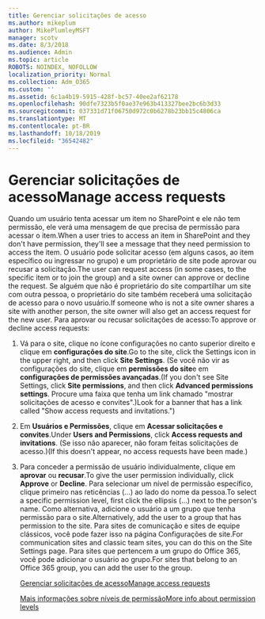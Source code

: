 ```yaml
---
title: Gerenciar solicitações de acesso
ms.author: mikeplum
author: MikePlumleyMSFT
manager: scotv
ms.date: 8/3/2018
ms.audience: Admin
ms.topic: article
ROBOTS: NOINDEX, NOFOLLOW
localization_priority: Normal
ms.collection: Adm_O365
ms.custom: ''
ms.assetid: 6c1a4b19-5915-428f-bc57-40ee2af62178
ms.openlocfilehash: 90dfe7323b5f0ae37e963b413327bee2bc6b3d33
ms.sourcegitcommit: 037331d71f06750d972c0b6278b23bb15c4806ca
ms.translationtype: MT
ms.contentlocale: pt-BR
ms.lasthandoff: 10/18/2019
ms.locfileid: "36542482"
---
```

# <a name="manage-access-requests"></a><span data-ttu-id="0e809-102">Gerenciar solicitações de acesso</span><span class="sxs-lookup"><span data-stu-id="0e809-102">Manage access requests</span></span>

<span data-ttu-id="0e809-103">Quando um usuário tenta acessar um item no SharePoint e ele não tem permissão, ele verá uma mensagem de que precisa de permissão para acessar o item.</span><span class="sxs-lookup"><span data-stu-id="0e809-103">When a user tries to access an item in SharePoint and they don't have permission, they'll see a message that they need permission to access the item.</span></span> <span data-ttu-id="0e809-104">O usuário pode solicitar acesso (em alguns casos, ao item específico ou ingressar no grupo) e um proprietário de site pode aprovar ou recusar a solicitação.</span><span class="sxs-lookup"><span data-stu-id="0e809-104">The user can request access (in some cases, to the specific item or to join the group) and a site owner can approve or decline the request.</span></span> <span data-ttu-id="0e809-105">Se alguém que não é proprietário do site compartilhar um site com outra pessoa, o proprietário do site também receberá uma solicitação de acesso para o novo usuário.</span><span class="sxs-lookup"><span data-stu-id="0e809-105">If someone who is not a site owner shares a site with another person, the site owner will also get an access request for the new user.</span></span> <span data-ttu-id="0e809-106">Para aprovar ou recusar solicitações de acesso:</span><span class="sxs-lookup"><span data-stu-id="0e809-106">To approve or decline access requests:</span></span>
  
1. <span data-ttu-id="0e809-107">Vá para o site, clique no ícone configurações no canto superior direito e clique em **configurações do site**.</span><span class="sxs-lookup"><span data-stu-id="0e809-107">Go to the site, click the Settings icon in the upper right, and then click **Site Settings**.</span></span> <span data-ttu-id="0e809-108">(Se você não vir as configurações do site, clique em **permissões do site**e em **configurações de permissões avançadas**.</span><span class="sxs-lookup"><span data-stu-id="0e809-108">(If you don't see Site Settings, click **Site permissions**, and then click **Advanced permissions settings**.</span></span> <span data-ttu-id="0e809-109">Procure uma faixa que tenha um link chamado "mostrar solicitações de acesso e convites".)</span><span class="sxs-lookup"><span data-stu-id="0e809-109">Look for a banner that has a link called "Show access requests and invitations.")</span></span>
    
2. <span data-ttu-id="0e809-110">Em **Usuários e Permissões**, clique em **Acessar solicitações e convites**.</span><span class="sxs-lookup"><span data-stu-id="0e809-110">Under **Users and Permissions**, click **Access requests and invitations**.</span></span> <span data-ttu-id="0e809-111">(Se isso não aparecer, não foram feitas solicitações de acesso.)</span><span class="sxs-lookup"><span data-stu-id="0e809-111">(If this doesn't appear, no access requests have been made.)</span></span>
    
3. <span data-ttu-id="0e809-112">Para conceder a permissão de usuário individualmente, clique em **aprovar** ou **recusar**.</span><span class="sxs-lookup"><span data-stu-id="0e809-112">To give the user permission individually, click **Approve** or **Decline**.</span></span> <span data-ttu-id="0e809-113">Para selecionar um nível de permissão específico, clique primeiro nas reticências (...) ao lado do nome da pessoa.</span><span class="sxs-lookup"><span data-stu-id="0e809-113">To select a specific permission level, first click the ellipsis (...) next to the person's name.</span></span> <span data-ttu-id="0e809-114">Como alternativa, adicione o usuário a um grupo que tenha permissão para o site.</span><span class="sxs-lookup"><span data-stu-id="0e809-114">Alternatively, add the user to a group that has permission to the site.</span></span> <span data-ttu-id="0e809-115">Para sites de comunicação e sites de equipe clássicos, você pode fazer isso na página Configurações de site.</span><span class="sxs-lookup"><span data-stu-id="0e809-115">For communication sites and classic team sites, you can do this on the Site Settings page.</span></span> <span data-ttu-id="0e809-116">Para sites que pertencem a um grupo do Office 365, você pode adicionar o usuário ao grupo.</span><span class="sxs-lookup"><span data-stu-id="0e809-116">For sites that belong to an Office 365 group, you can add the user to the group.</span></span>
    
    [<span data-ttu-id="0e809-117">Gerenciar solicitações de acesso</span><span class="sxs-lookup"><span data-stu-id="0e809-117">Manage access requests </span></span>](https://go.microsoft.com/fwlink/?linkid=2008747)
    
    [<span data-ttu-id="0e809-118">Mais informações sobre níveis de permissão</span><span class="sxs-lookup"><span data-stu-id="0e809-118">More info about permission levels</span></span>](https://go.microsoft.com/fwlink/?linkid=867071)
    

